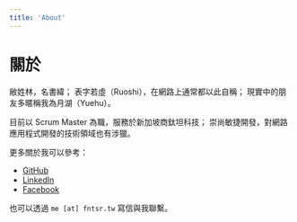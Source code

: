 ```yaml
---
title: 'About'
---
```


# 關於
敝姓林，名書緯；
表字若虛（Ruoshi），在網路上通常都以此自稱；
現實中的朋友多暱稱我為月湖（Yuehu）。

目前以 Scrum Master 為職，服務於新加坡商鈦坦科技；
崇尚敏捷開發，對網路應用程式開發的技術領域也有涉獵。

更多關於我可以參考：
- [GitHub](https://github.com/fntsrlike)
- [LinkedIn](https://www.linkedin.com/in/fntsrlike/)
- [Facebook](https://www.facebook.com/fntsr)

也可以透過 `me [at] fntsr.tw` 寫信與我聯繫。
